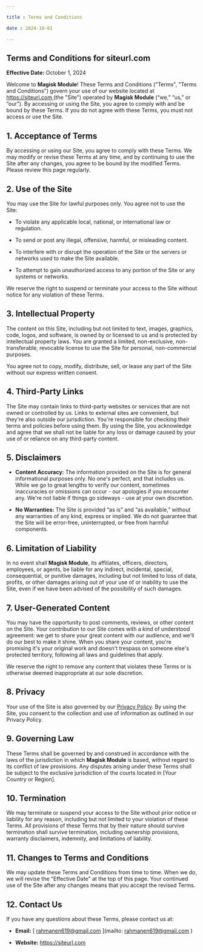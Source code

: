 ```yaml
---

title : Terms and Conditions

date : 2024-10-01

---
```


## Terms and Conditions for siteurl.com

**Effective Date:** October 1, 2024

Welcome to **Magisk Module**! These Terms and Conditions ("Terms", "Terms and Conditions") govern your use of our website located at [ https://siteurl.com ](https://siteurl.com ) (the "Site") operated by **Magisk Module** (“we,” “us,” or “our”). By accessing or using the Site, you agree to comply with and be bound by these Terms. If you do not agree with these Terms, you must not access or use the Site.

## 1. **Acceptance of Terms**

By accessing or using our Site, you agree to comply with these Terms. We may modify or revise these Terms at any time, and by continuing to use the Site after any changes, you agree to be bound by the modified Terms. Please review this page regularly.

## 2. **Use of the Site**

You may use the Site for lawful purposes only. You agree not to use the Site:

- To violate any applicable local, national, or international law or regulation.

- To send or post any illegal, offensive, harmful, or misleading content.

- To interfere with or disrupt the operation of the Site or the servers or networks used to make the Site available.

- To attempt to gain unauthorized access to any portion of the Site or any systems or networks.

We reserve the right to suspend or terminate your access to the Site without notice for any violation of these Terms.

## 3. **Intellectual Property**

The content on this Site, including but not limited to text, images, graphics, code, logos, and software, is owned by or licensed to us and is protected by intellectual property laws. You are granted a limited, non-exclusive, non-transferable, revocable license to use the Site for personal, non-commercial purposes.

You agree not to copy, modify, distribute, sell, or lease any part of the Site without our express written consent.

## 4. **Third-Party Links**

The Site may contain links to third-party websites or services that are not owned or controlled by us. Links to external sites are convenient, but they're also outside our jurisdiction. You're responsible for checking their terms and policies before using them. By using the Site, you acknowledge and agree that we shall not be liable for any loss or damage caused by your use of or reliance on any third-party content.

## 5. **Disclaimers**

- **Content Accuracy:** The information provided on the Site is for general informational purposes only. No one's perfect, and that includes us. While we go to great lengths to verify our content, sometimes inaccuracies or omissions can occur - our apologies if you encounter any. We're not liable if things go sideways - use at your own discretion.

- **No Warranties:** The Site is provided “as is” and “as available,” without any warranties of any kind, express or implied. We do not guarantee that the Site will be error-free, uninterrupted, or free from harmful components.

## 6. **Limitation of Liability**

In no event shall **Magisk Module**, its affiliates, officers, directors, employees, or agents, be liable for any indirect, incidental, special, consequential, or punitive damages, including but not limited to loss of data, profits, or other damages arising out of your use of or inability to use the Site, even if we have been advised of the possibility of such damages.

## 7. **User-Generated Content**

You may have the opportunity to post comments, reviews, or other content on the Site. Your contribution to our Site comes with a kind of understood agreement: we get to share your great content with our audience, and we'll do our best to make it shine. When you share your content, you're promising it's your original work and doesn't trespass on someone else's protected territory, following all laws and guidelines that apply.

We reserve the right to remove any content that violates these Terms or is otherwise deemed inappropriate at our sole discretion.

## 8. **Privacy**

Your use of the Site is also governed by our [Privacy Policy]( https://siteurl.com/privacy-policy ). By using the Site, you consent to the collection and use of information as outlined in our Privacy Policy.

## 9. **Governing Law**

These Terms shall be governed by and construed in accordance with the laws of the jurisdiction in which **Magisk Module** is based, without regard to its conflict of law provisions. Any disputes arising under these Terms shall be subject to the exclusive jurisdiction of the courts located in [Your Country or Region].

## 10. **Termination**

We may terminate or suspend your access to the Site without prior notice or liability for any reason, including but not limited to your violation of these Terms. All provisions of these Terms that by their nature should survive termination shall survive termination, including ownership provisions, warranty disclaimers, indemnity, and limitations of liability.

## 11. **Changes to Terms and Conditions**

We may update these Terms and Conditions from time to time. When we do, we will revise the "Effective Date" at the top of this page. Your continued use of the Site after any changes means that you accept the revised Terms.

## 12. **Contact Us**

If you have any questions about these Terms, please contact us at:

- **Email:** [ rahmanen619@gmail.com ](mailto: rahmanen619@gmail.com )

- **Website:** [ https://siteurl.com ](https://siteurl.com )



